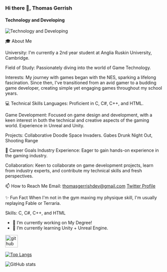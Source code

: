 ### Hi there 👋, Thomas Gerrish
#### Technology and Developing
![Technology and Developing](https://pbs.twimg.com/profile_banners/1747368696492838913/1705440775/600x200)

🎓 About Me

University: I'm currently a 2nd year student at Anglia Ruskin University, Cambridge.

Field of Study: Passionately diving into the world of Game Technology.

Interests: My journey with games began with the NES, sparking a lifelong fascination. Since then, I've transitioned from an avid gamer to a budding game developer, creating simple yet engaging games throughout my school years.

💻 Technical Skills
Languages: Proficient in C, C#, C++, and HTML.

Game Development: Focused on game design and development, with a keen interest in both the technical and creative aspects of the gaming world. Experience in Unreal and Unity. 

Projects:  Collaborative Doodle Space Invaders. Gabes Drunk Night Out, Shooting Range 

🚀 Career Goals
Industry Experience: Eager to gain hands-on experience in the gaming industry.

Collaboration: Keen to collaborate on game development projects, learn from industry experts, and contribute my technical skills and fresh perspectives.

📫 How to Reach Me
Email: thomasgerrishdev@gmail.com
[Twitter Profile ](https://twitter.com/TomLogic_)

✨ Fun Fact
When I'm not in the gym maxing my physique skill, I'm usually replaying Fable or Terraria. 

Skills: C, C#, C++, and HTML

- 🔭 I’m currently working on My Degree!  
- 🌱 I’m currently learning Unity + Unreal Engine. 


[<img src='https://cdn.jsdelivr.net/npm/simple-icons@3.0.1/icons/github.svg' alt='github' height='40'>](https://github.com/ThomasGerrish)

[![Top Langs](https://github-readme-stats.vercel.app/api/top-langs/?username=ThomasGerrish)](https://github.com/anuraghazra/github-readme-stats)

![GitHub stats](https://github-readme-stats.vercel.app/api?username=ThomasGerrish&show_icons=true)  

